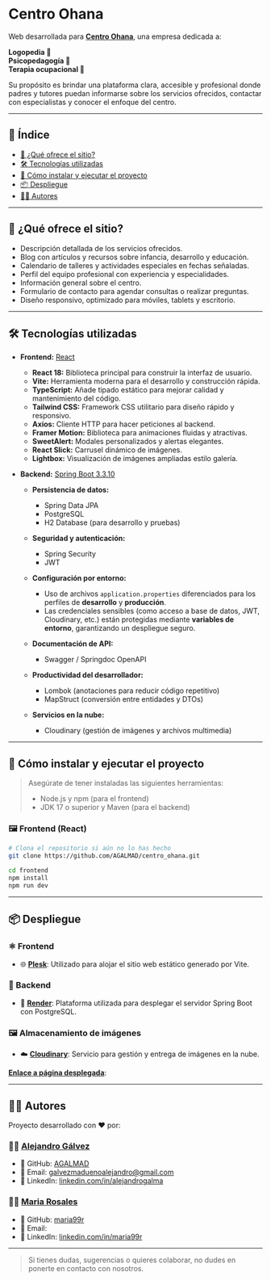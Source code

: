 # Centro Ohana


Web desarrollada para **[Centro Ohana](https://www.instagram.com/centro_ohana_/)**, una empresa dedicada a:  
  
**Logopedia 👄**  
**Psicopedagogía 🧠**  
**Terapia ocupacional 👣**  
  
Su propósito es brindar una plataforma clara, accesible y profesional donde padres y tutores puedan informarse sobre los servicios ofrecidos, contactar con especialistas y conocer el enfoque del centro.

---

## 📑 Índice

- [🧠 ¿Qué ofrece el sitio?](#-qué-ofrece-el-sitio)
- [🛠️ Tecnologías utilizadas](#️-tecnologías-utilizadas)
- [🚀 Cómo instalar y ejecutar el proyecto](#-cómo-instalar-y-ejecutar-el-proyecto)
- [📦 Despliegue](#-despliegue)
- [🙋‍♀️ Autores](#-autores)

---


## 🧠 ¿Qué ofrece el sitio?

- Descripción detallada de los servicios ofrecidos.
- Blog con artículos y recursos sobre infancia, desarrollo y educación.
- Calendario de talleres y actividades especiales en fechas señaladas.
- Perfil del equipo profesional con experiencia y especialidades.
- Información general sobre el centro.
- Formulario de contacto para agendar consultas o realizar preguntas.
- Diseño responsivo, optimizado para móviles, tablets y escritorio.

---

## 🛠️ Tecnologías utilizadas

- **Frontend:** [React](https://reactjs.org/)
  
  - **React 18:** Biblioteca principal para construir la interfaz de usuario.
  - **Vite:** Herramienta moderna para el desarrollo y construcción rápida.
  - **TypeScript:** Añade tipado estático para mejorar calidad y mantenimiento del código.
  - **Tailwind CSS:** Framework CSS utilitario para diseño rápido y responsivo.
  - **Axios:** Cliente HTTP para hacer peticiones al backend.
  - **Framer Motion:** Biblioteca para animaciones fluidas y atractivas.
  - **SweetAlert:** Modales personalizados y alertas elegantes.
  - **React Slick:** Carrusel dinámico de imágenes.
  - **Lightbox:** Visualización de imágenes ampliadas estilo galería.

- **Backend:** [Spring Boot 3.3.10](https://spring.io/projects/spring-boot)

  - **Persistencia de datos:**
    - Spring Data JPA
    - PostgreSQL
    - H2 Database (para desarrollo y pruebas)

  - **Seguridad y autenticación:**
    - Spring Security
    - JWT

  - **Configuración por entorno:**
    - Uso de archivos `application.properties` diferenciados para los perfiles de **desarrollo** y **producción**.
    - Las credenciales sensibles (como acceso a base de datos, JWT, Cloudinary, etc.) están protegidas mediante **variables de entorno**, garantizando un despliegue seguro.

  - **Documentación de API:**
    - Swagger / Springdoc OpenAPI

  - **Productividad del desarrollador:**
    - Lombok (anotaciones para reducir código repetitivo)
    - MapStruct (conversión entre entidades y DTOs)

  - **Servicios en la nube:**
    - Cloudinary (gestión de imágenes y archivos multimedia)


---

## 🚀 Cómo instalar y ejecutar el proyecto

> Asegúrate de tener instaladas las siguientes herramientas:
> - Node.js y npm (para el frontend)
> - JDK 17 o superior y Maven (para el backend)

### 🖼️ Frontend (React)

```bash
# Clona el repositorio si aún no lo has hecho
git clone https://github.com/AGALMAD/centro_ohana.git

cd frontend
npm install
npm run dev
```
---

## 📦 Despliegue

### ⚛️ Frontend
- 🌐 **[Plesk](https://www.plesk.com/)**: Utilizado para alojar el sitio web estático generado por Vite.

### 🧠 Backend
- 🚀 **[Render](https://render.com/)**: Plataforma utilizada para desplegar el servidor Spring Boot con PostgreSQL.

### 🖼️ Almacenamiento de imágenes
- ☁️ **[Cloudinary](https://cloudinary.com/)**: Servicio para gestión y entrega de imágenes en la nube.

**[Enlace a página desplegada](https://centrohana.com/)**:

---

## 🙋‍♀️ Autores

Proyecto desarrollado con ❤️ por:

### 👨‍💻 [Alejandro Gálvez](https://github.com/AGALMAD)
- 🐙 GitHub: [AGALMAD](https://github.com/AGALMAD)
- 📧 Email: galvezmaduenoalejandro@gmail.com  
- 💼 LinkedIn: [linkedin.com/in/alejandrogalma](https://www.linkedin.com/in/alejandrogalma/)

### 👩‍💻 [Maria Rosales](https://github.com/maria99r)
- 🐙 GitHub: [maria99r](https://github.com/maria99r)
- 📧 Email:
- 💼 LinkedIn: [linkedin.com/in/maria99r]()

---
> Si tienes dudas, sugerencias o quieres colaborar, no dudes en ponerte en contacto con nosotros.

